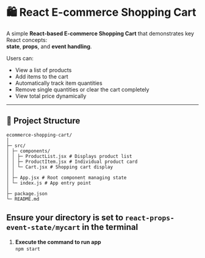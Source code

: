 # 🛍️ React E-commerce Shopping Cart

A simple **React-based E-commerce Shopping Cart** that demonstrates key React concepts:  
**state**, **props**, and **event handling**.  

Users can:
- View a list of products
- Add items to the cart
- Automatically track item quantities
- Remove single quantities or clear the cart completely
- View total price dynamically

---

## 📁 Project Structure

```
ecommerce-shopping-cart/
│
├─ src/
│ ├─ components/
│ │ ├─ ProductList.jsx # Displays product list
│ │ ├─ ProductItem.jsx # Individual product card
│ │ └─ Cart.jsx # Shopping cart display
│ │
│ ├─ App.jsx # Root component managing state
│ └─ index.js # App entry point
│
├─ package.json
└─ README.md
```

## Ensure your directory is set to ```react-props-event-state/mycart``` in the terminal

1. **Execute the command to run app**  
```npm start```